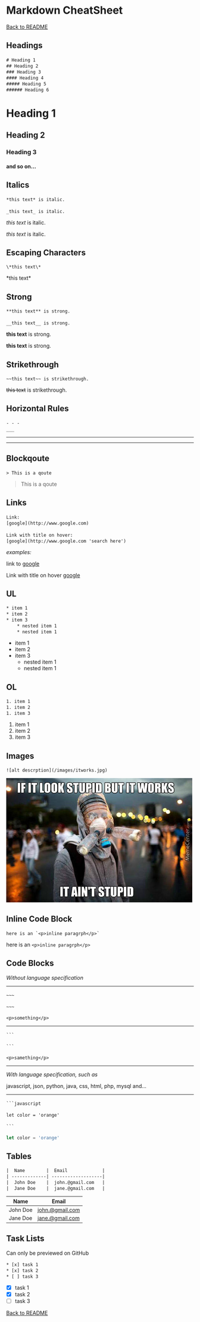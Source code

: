 # Markdown CheatSheet
[Back to README](../README.md)
<!-- Headings -->
## **Headings**
```
# Heading 1
## Heading 2
### Heading 3
#### Heading 4
##### Heading 5
###### Heading 6
``` 

# Heading 1
## Heading 2
### Heading 3
#### and so on...

<!-- Italics -->
## **Italics**
```
*this text* is italic.

_this text_ is italic.
```

*this text* is italic.

_this text_ is italic.


<!-- Espace characters -->
## **Escaping Characters**
```
\*this text\*
```

\*this text\*


<!-- Strong -->
## **Strong**
```
**this text** is strong.

__this text__ is strong.
```

**this text** is strong.

__this text__ is strong.


<!-- Striketrough -->
## **Strikethrough**
```
~~this text~~ is strikethrough.
```
~~this text~~ is strikethrough.


<!-- Horizontal Rules -->
## **Horizontal Rules**
```
- - -
___
```
- - -
___


<!-- Blockquote -->
## **Blockqoute**
```
> This is a qoute
```
> This is a qoute


<!-- Links -->
## **Links**
```
Link:
[google](http://www.google.com)

Link with title on hover:
[google](http://www.google.com 'search here')
```
*examples:*

link to [google](http://www.google.com)

Link with title on hover [google](http://www.google.com 'search here')


<!-- UL -->
## **UL**
```
* item 1
* item 2
* item 3
	* nested item 1
	* nested item 1
```
* item 1
* item 2
* item 3
	* nested item 1
	* nested item 1


<!-- OL -->
## **OL**
```
1. item 1
1. item 2
1. item 3
```

1. item 1
1. item 2
1. item 3


<!-- Images -->
## **Images**
```
![alt descrption](/images/itworks.jpg)
```

![alt descrption](/images/itworks.jpg)


<!-- Inline code block -->
## **Inline Code Block**
```
here is an `<p>inline paragrph</p>`
```
here is an `<p>inline paragrph</p>`


<!-- Code Blocks -->
## **Code Blocks**
*Without language specification*
___
<code>~~~</code> 

<code>~~~</code>
 
~~~
<p>something</p> 
~~~
___
<code>```</code> 

<code>```</code>

```
<p>samething</p> 
```
___
*With language specification, such as*

javascript, json, python, java, css, html, php, mysql and...
___
<code>```javascript</code>

<code>let color = 'orange'</code>	

<code>```</code>

```javascript
let color = 'orange'
```


<!-- Tables -->
## **Tables**
```
|  Name        |  Email             |
| -------------| -------------------|
|  John Doe    |  john.@gmail.com   |
|  Jane Doe    |  jane.@gmail.com   |
```
|  Name        |  Email             |
| -------------| -------------------|
|  John Doe    |  john.@gmail.com   |
|  Jane Doe    |  jane.@gmail.com   |



<!-- Task lists -->
## **Task Lists** 
Can only be previewed on GitHub
```
* [x] task 1
* [x] task 2
* [ ] task 3
```

* [x] task 1
* [x] task 2
* [ ] task 3

[Back to README](../README.md)